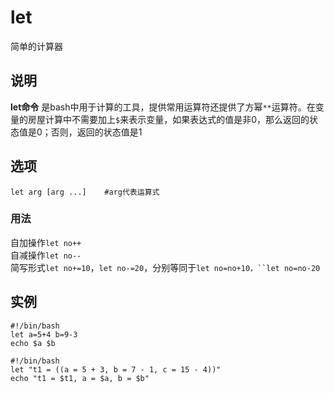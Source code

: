 let
===

简单的计算器

## 说明

**let命令** 是bash中用于计算的工具，提供常用运算符还提供了方幂`**`运算符。在变量的房屋计算中不需要加上`$`来表示变量，如果表达式的值是非0，那么返回的状态值是0；否则，返回的状态值是1

## 选项

```
let arg [arg ...]    #arg代表运算式
```

### 用法  

自加操作`let no++`  
自减操作`let no--`  
简写形式`let no+=10`，`let no-=20`，分别等同于`let no=no+10，``let no=no-20`

## 实例

```
#!/bin/bash
let a=5+4 b=9-3
echo $a $b
```

```
#!/bin/bash
let "t1 = ((a = 5 + 3, b = 7 - 1, c = 15 - 4))"
echo "t1 = $t1, a = $a, b = $b"
```


